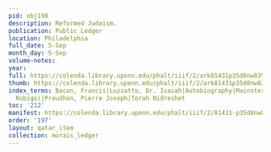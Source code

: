 ```yaml
---
pid: obj198
description: Reformed Judaism.
publication: Public Ledger
location: Philadelphia
full_date: 5-Sep
month_day: 5-Sep
volume-notes:
year:
full: https://colenda.library.upenn.edu/phalt/iiif/2/ark81431p35d8nw83%2FSHA256E-s7191553--c5f82104fd6f8c999d9707c41b57df14a63067db010f0e4ab0477b94d6b89ea0.jpeg/full/3500,/0/default.jpg
thumb: https://colenda.library.upenn.edu/phalt/iiif/2/ark81431p35d8nw83%2FSHA256E-s7191553--c5f82104fd6f8c999d9707c41b57df14a63067db010f0e4ab0477b94d6b89ea0.jpeg/full/!200,200/0/default.jpg
index_terms: Bacon, Francis|Luzzatto, Dr. Isaiah|Autobiography|Mainster, Abram (of
  Robigo)|Proudhon, Pierre Joseph|Torah Nidreshet
toc: '212'
manifest: https://colenda.library.upenn.edu/phalt/iiif/2/81431-p35d8nw83/manifest
order: '197'
layout: qatar_item
collection: morais_ledger
---
```

